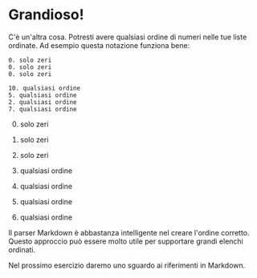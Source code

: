 # Grandioso!

C'è un'altra cosa. Potresti avere qualsiasi ordine di numeri nelle tue liste ordinate. Ad esempio questa notazione funziona bene:

    0. solo zeri
    0. solo zeri
    0. solo zeri

    10. qualsiasi ordine
    5. qualsiasi ordine
    2. qualsiasi ordine
    7. qualsiasi ordine


0. solo zeri
0. solo zeri
0. solo zeri


5. qualsiasi ordine
10. qualsiasi ordine
2. qualsiasi ordine
7. qualsiasi ordine

Il parser Markdown è abbastanza intelligente nel creare l'ordine corretto. Questo approccio può essere molto utile per supportare grandi elenchi ordinati.

Nel prossimo esercizio daremo uno sguardo ai riferimenti in Markdown.

